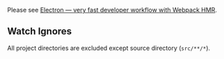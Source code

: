 Please see [Electron — very fast developer workflow with Webpack HMR](https://medium.com/@develar/electron-very-fast-developer-workflow-with-webpack-hmr-e2a2e23590ad). 

## Watch Ignores

All project directories are excluded except source directory (`src/**/*`).